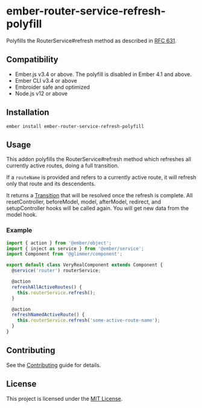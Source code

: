 ember-router-service-refresh-polyfill
==============================================================================

Polyfills the RouterService#refresh method as described in [RFC 631](https://emberjs.github.io/rfcs/0631-refresh-method-for-router-service.html).


Compatibility
------------------------------------------------------------------------------

* Ember.js v3.4 or above. The polyfill is disabled in Ember 4.1 and above.
* Ember CLI v3.4 or above
* Embroider safe and optimized
* Node.js v12 or above


Installation
------------------------------------------------------------------------------

```
ember install ember-router-service-refresh-polyfill
```


Usage
------------------------------------------------------------------------------

This addon polyfills the RouterService#refresh method which refreshes all currently active routes, doing a full transition.

If a `routeName` is provided and refers to a currently active route,
it will refresh only that route and its descendents.

It returns a [Transition](https://api.emberjs.com/ember/release/classes/Transition) that will be resolved once the refresh is complete.
All resetController, beforeModel, model, afterModel, redirect, and setupController
hooks will be called again. You will get new data from the model hook.

### Example

```js
import { action } from '@ember/object';
import { inject as service } from '@ember/service';
import Component from '@glimmer/component';

export default class VeryRealComponent extends Component {
  @service('router') routerService;

  @action
  refreshAllActiveRoutes() {
    this.routerService.refresh();
  }

  @action
  refreshNamedActiveRoute() {
    this.routerService.refresh('some-active-route-name');
  }
}
```

Contributing
------------------------------------------------------------------------------

See the [Contributing](CONTRIBUTING.md) guide for details.


License
------------------------------------------------------------------------------

This project is licensed under the [MIT License](LICENSE.md).
